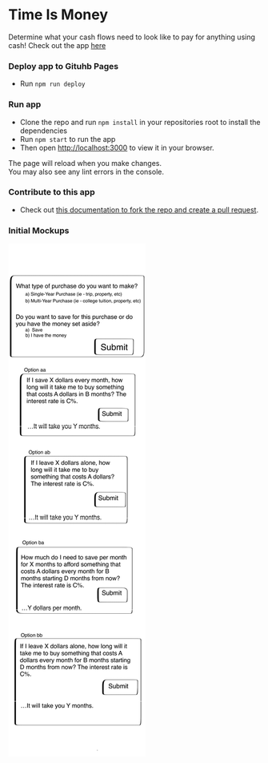# Time Is Money
Determine what your cash flows need to look like to pay for anything using cash!
Check out the app [here](https://chumomega.github.io/timeismoney/)

### Deploy app to Gituhb Pages
 - Run `npm run deploy`

### Run app
 - Clone the repo and run `npm install` in your repositories root to install the dependencies
 - Run `npm start` to run the app
 - Then open [http://localhost:3000](http://localhost:3000) to view it in your browser.

The page will reload when you make changes.\
You may also see any lint errors in the console.

### Contribute to this app
 - Check out [this documentation to fork the repo and create a pull request](https://docs.github.com/en/get-started/quickstart/contributing-to-projects).

### Initial Mockups
![alt text](https://github.com/chumomega/timeismoney/blob/main/IMG_5883.PNG?raw=true)
